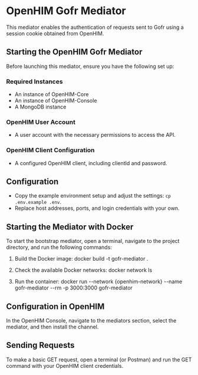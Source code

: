 
# OpenHIM Gofr Mediator

This mediator enables the authentication of requests sent to Gofr using a session cookie obtained from OpenHIM.

## Starting the OpenHIM Gofr Mediator

Before launching this mediator, ensure you have the following set up:

### Required Instances

- An instance of OpenHIM-Core
- An instance of OpenHIM-Console
- A MongoDB instance

### OpenHIM User Account

- A user account with the necessary permissions to access the API.

### OpenHIM Client Configuration

- A configured OpenHIM client, including clientId and password.

## Configuration

- Copy the example environment setup and adjust the settings: `cp .env.example .env`.
- Replace host addresses, ports, and login credentials with your own.

## Starting the Mediator with Docker

To start the bootstrap mediator, open a terminal, navigate to the project directory, and run the following commands:

1. Build the Docker image:
    docker build -t gofr-mediator .

2. Check the available Docker networks:
    docker network ls

3. Run the container:
    docker run --network {openhim-network} --name gofr-mediator --rm -p 3000:3000 gofr-mediator

## Configuration in OpenHIM

In the OpenHIM Console, navigate to the mediators section, select the mediator, and then install the channel.

## Sending Requests

To make a basic GET request, open a terminal (or Postman) and run the GET command with your OpenHIM client credentials.
